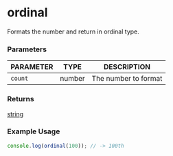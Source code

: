 # ordinal

Formats the number and return in ordinal type.

### Parameters

| PARAMETER | TYPE   | DESCRIPTION |
| --------- | ----   | ----------- |
| `count`   | number | The number to format |

### Returns
[string](https://developer.mozilla.org/en-US/docs/Web/JavaScript/Reference/Global_Objects/String)

### Example Usage

```js
console.log(ordinal(100)); // -> 100th
```
